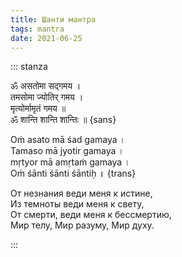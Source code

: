 ```yaml
---
title: Шанти мантра
tags: mantra
date: 2021-06-25
---
```


::: stanza

ॐ असतोमा सद्गमय ।   
तमसोमा ज्योतिर् गमय ।   
मृत्योर्मामृतं गमय ॥  
ॐ शान्ति शान्ति शान्तिः ॥ {sans}

Oṁ asato mā śad gamaya ।   
Tamaso mā jyotir gamaya ।    
mṛtyor mā amṛtaṁ gamaya ।  
Oṁ śānti śānti śāntiḥ ॥ {trans}

От незнания веди меня к истине,  
Из темноты веди меня к свету,   
От смерти, веди меня к бессмертию,   
Мир телу, Мир разуму, Мир духу.

:::